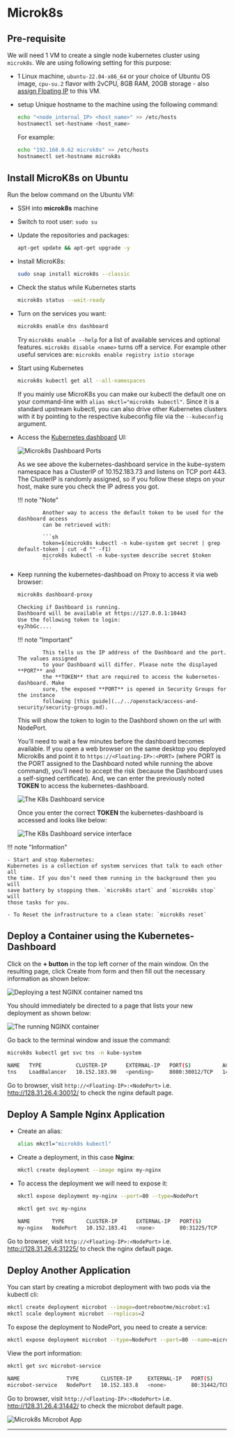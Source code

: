 # Microk8s

## Pre-requisite

We will need 1 VM to create a single node kubernetes cluster using `microk8s`.
We are using following setting for this purpose:

- 1 Linux machine, `ubuntu-22.04-x86_64` or your choice of Ubuntu OS image,
  `cpu-su.2` flavor with 2vCPU, 8GB RAM, 20GB storage - also [assign Floating IP](../../openstack/create-and-connect-to-the-VM/assign-a-floating-IP.md)
  to this VM.

- setup Unique hostname to the machine using the following command:

    ```sh
    echo "<node_internal_IP> <host_name>" >> /etc/hosts
    hostnamectl set-hostname <host_name>
    ```

    For example:

    ```sh
    echo "192.168.0.62 microk8s" >> /etc/hosts
    hostnamectl set-hostname microk8s
    ```

## Install MicroK8s on Ubuntu

Run the below command on the Ubuntu VM:

- SSH into **microk8s** machine

- Switch to root user: `sudo su`

- Update the repositories and packages:

    ```sh
    apt-get update && apt-get upgrade -y
    ```

- Install MicroK8s:

    ```sh
    sudo snap install microk8s --classic
    ```

- Check the status while Kubernetes starts

    ```sh
    microk8s status --wait-ready
    ```

- Turn on the services you want:

    ```sh
    microk8s enable dns dashboard
    ```

    Try `microk8s enable --help` for a list of available services and optional features.
    `microk8s disable <name>` turns off a service. For example other useful services
    are: `microk8s enable registry istio storage`

- Start using Kubernetes

    ```sh
    microk8s kubectl get all --all-namespaces
    ```

    If you mainly use MicroK8s you can make our kubectl the default one on your
    command-line with `alias mkctl="microk8s kubectl"`. Since it is a standard
    upstream kubectl, you can also drive other Kubernetes clusters with it by
    pointing to the respective kubeconfig file via the `--kubeconfig` argument.

- Access the [Kubernetes dashboard](https://kubernetes.io/docs/tasks/access-application-cluster/web-ui-dashboard/)
  UI:

    ![Microk8s Dashboard Ports](images/microk8s_dashboard_ports.png)

    As we see above the kubernetes-dashboard service in the kube-system namespace
    has a ClusterIP of 10.152.183.73 and listens on TCP port 443. The ClusterIP
    is randomly assigned, so if you follow these steps on your host, make sure
    you check the IP adress you got.

    !!! note "Note"

              Another way to access the default token to be used for the dashboard access
              can be retrieved with:

              ```sh
              token=$(microk8s kubectl -n kube-system get secret | grep default-token | cut -d "" -f1)
              microk8s kubectl -n kube-system describe secret $token
              ```

- Keep running the kubernetes-dashboad on Proxy to access it via web browser:

    ```sh
    microk8s dashboard-proxy

    Checking if Dashboard is running.
    Dashboard will be available at https://127.0.0.1:10443
    Use the following token to login:
    eyJhbGc....
    ```

    !!! note "Important"

              This tells us the IP address of the Dashboard and the port. The values assigned
              to your Dashboard will differ. Please note the displayed **PORT** and
              the **TOKEN** that are required to access the kubernetes-dashboard. Make
              sure, the exposed **PORT** is opened in Security Groups for the instance
              following [this guide](../../openstack/access-and-security/security-groups.md).

    This will show the token to login to the Dashbord shown on the url with NodePort.

    You'll need to wait a few minutes before the dashboard becomes available. If
    you open a web browser on the same desktop you deployed Microk8s and point it
    to `https://<Floating-IP>:<PORT>` (where PORT is the PORT assigned to the Dashboard
    noted while running the above command), you’ll need to accept the risk
    (because the Dashboard uses a self-signed certificate). And, we can enter the
    previously noted **TOKEN** to access the kubernetes-dashboard.

    ![The K8s Dashboard service](images/k8s-dashboard.jpg)

    Once you enter the correct **TOKEN** the kubernetes-dashboard is accessed and
    looks like below:

    ![The K8s Dashboard service interface](images/the_k8s_dashboard.png)

!!! note "Information"

    - Start and stop Kubernetes:
    Kubernetes is a collection of system services that talk to each other all
    the time. If you don’t need them running in the background then you will
    save battery by stopping them. `microk8s start` and `microk8s stop` will
    those tasks for you.

    - To Reset the infrastructure to a clean state: `microk8s reset`

## Deploy a Container using the Kubernetes-Dashboard

Click on the **+ button** in the top left corner of the main window. On the resulting
page, click Create from form and then fill out the necessary information as shown
below:

![Deploying a test NGINX container named tns](images/k8s-dashboard-docker-app.jpg)

You should immediately be directed to a page that lists your new deployment as shown
below:

![The running NGINX container](images/running-nginx-container-app.jpg)

Go back to the terminal window and issue the command:

```sh
microk8s kubectl get svc tns -n kube-system

NAME   TYPE           CLUSTER-IP      EXTERNAL-IP   PORT(S)          AGE
tns    LoadBalancer   10.152.183.90   <pending>     8080:30012/TCP   14m
```

Go to browser, visit `http://<Floating-IP>:<NodePort>`
i.e. <http://128.31.26.4:30012/> to check the nginx default page.

## Deploy A Sample Nginx Application

- Create an alias:

    ```sh
    alias mkctl="microk8s kubectl"
    ```

- Create a deployment, in this case **Nginx**:

    ```sh
    mkctl create deployment --image nginx my-nginx
    ```

- To access the deployment we will need to expose it:

    ```sh
    mkctl expose deployment my-nginx --port=80 --type=NodePort
    ```

    ```sh
    mkctl get svc my-nginx

    NAME       TYPE       CLUSTER-IP      EXTERNAL-IP   PORT(S)        AGE
    my-nginx   NodePort   10.152.183.41   <none>        80:31225/TCP   35h
    ```

Go to browser, visit `http://<Floating-IP>:<NodePort>`
i.e. <http://128.31.26.4:31225/> to check the nginx default page.

## Deploy Another Application

You can start by creating a microbot deployment with two pods via the kubectl cli:

```sh
mkctl create deployment microbot --image=dontrebootme/microbot:v1
mkctl scale deployment microbot --replicas=2
```

To expose the deployment to NodePort, you need to create a service:

```sh
mkctl expose deployment microbot --type=NodePort --port=80 --name=microbot-service
```

View the port information:

```sh
mkctl get svc microbot-service

NAME               TYPE       CLUSTER-IP     EXTERNAL-IP   PORT(S)        AGE
microbot-service   NodePort   10.152.183.8   <none>        80:31442/TCP   35h
```

Go to browser, visit `http://<Floating-IP>:<NodePort>`
i.e. <http://128.31.26.4:31442/> to check the microbot default page.

![Microk8s Microbot App](images/microk8s_microbot_app.png)

---
